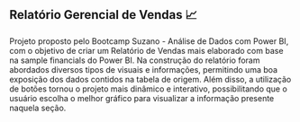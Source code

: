 ## Relatório Gerencial de Vendas 📈

Projeto proposto pelo Bootcamp Suzano - Análise de Dados com Power BI, com o objetivo de criar um Relatório de Vendas mais elaborado com base na sample financials do Power BI. Na construção do relatório foram abordados diversos tipos de visuais e informações, permitindo uma boa exposição dos dados contidos na tabela de origem. Além disso, a utilização de botões tornou o projeto mais dinâmico e interativo, possibilitando que o usuário escolha o melhor gráfico para visualizar a informação presente naquela seção.
